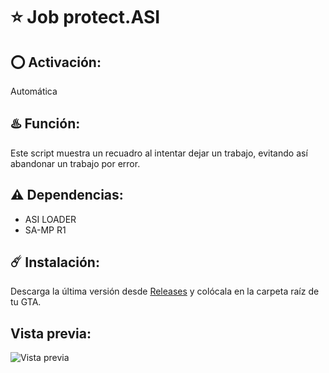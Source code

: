 # ⭐ Job protect.ASI

## ⭕ Activación:
Automática

## ♨️ Función:
Este script muestra un recuadro al intentar dejar un trabajo, evitando así abandonar un trabajo por error.

## ⚠️ Dependencias:
- ASI LOADER
- SA-MP R1
  
## ☄️ Instalación:
Descarga la última versión desde [Releases](https://github.com/0x73616D/Job-Protect/releases/tag/V1.0) y colócala en la carpeta raíz de tu GTA.

## Vista previa:
![Vista previa](https://media.discordapp.net/attachments/1206611902822744097/1206611903229726761/Grand_Theft_Auto_San_Andreas_Screenshot_2023.09.26_-_12.58.01.97.png?ex=661402e7&is=66018de7&hm=19ea503cc6c90a1faf3464d9ceb2dd7807ffe3dc8e914ada17cf4fc73257e201&=&format=webp&quality=lossless)
